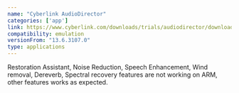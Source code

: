 ```yaml
---
name: "Cyberlink AudioDirector"
categories: ['app']
link: https://www.cyberlink.com/downloads/trials/audiodirector/download_en_IN.html?r=1
compatibility: emulation
versionFrom: "13.6.3107.0"
type: applications
---
```


Restoration Assistant, Noise Reduction, Speech Enhancement, Wind removal, Dereverb, Spectral recovery features are not working on ARM, other features works as expected.